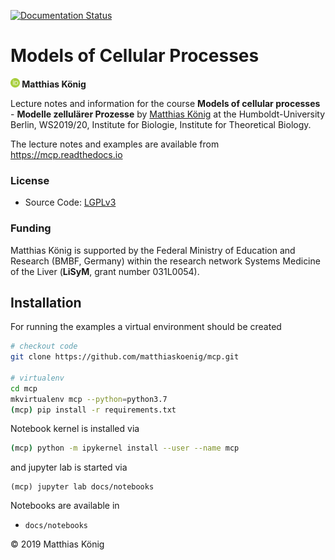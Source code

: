 
[![Documentation Status](https://readthedocs.org/projects/mcp/badge/?version=latest)](https://mcp.readthedocs.io/en/latest/)

<h1>Models of Cellular Processes</h1>
<b><a href="https://orcid.org/0000-0003-1725-179X" title="https://orcid.org/0000-0003-1725-179X"><img src="./docs/static/images/orcid.png" height="15"/></a> Matthias König</b>

Lecture notes and information for the course **Models of cellular processes** - **Modelle zellulärer Prozesse** by [Matthias König](https://livermetabolism.com/cv)
at the Humboldt-University Berlin, WS2019/20, Institute for Biologie, Institute for Theoretical Biology.

The lecture notes and examples are available from
https://mcp.readthedocs.io

### License
* Source Code: [LGPLv3](http://opensource.org/licenses/LGPL-3.0)

### Funding
Matthias König is supported by the Federal Ministry of Education and Research (BMBF, Germany)
within the research network Systems Medicine of the Liver (**LiSyM**, grant number 031L0054).


## Installation
For running the examples a virtual environment should be created

```bash
# checkout code
git clone https://github.com/matthiaskoenig/mcp.git

# virtualenv
cd mcp
mkvirtualenv mcp --python=python3.7
(mcp) pip install -r requirements.txt
```
Notebook kernel is installed via 
```bash
(mcp) python -m ipykernel install --user --name mcp
```
and jupyter lab is started via
``` 
(mcp) jupyter lab docs/notebooks
```

Notebooks are available in
- `docs/notebooks`

&copy; 2019 Matthias König
